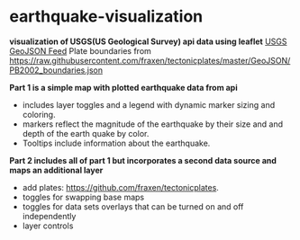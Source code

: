 # earthquake-visualization
**visualization of USGS(US Geological Survey) api data using leaflet**
[USGS GeoJSON Feed](http://earthquake.usgs.gov/earthquakes/feed/v1.0/geojson.php)
Plate boundaries from https://raw.githubusercontent.com/fraxen/tectonicplates/master/GeoJSON/PB2002_boundaries.json

**Part 1 is a simple map with plotted earthquake data from api**
- includes layer toggles and a legend with dynamic marker sizing and coloring.
- markers reflect the magnitude of the earthquake by their size and and depth of the earth quake by color. 
- Tooltips include information about the earthquake.

**Part 2 includes all of part 1 but incorporates a second data source and maps an additional layer**
- add plates:  <https://github.com/fraxen/tectonicplates>.
- toggles for swapping base maps 
- toggles for data sets overlays that can be turned on and off independently
- layer controls

